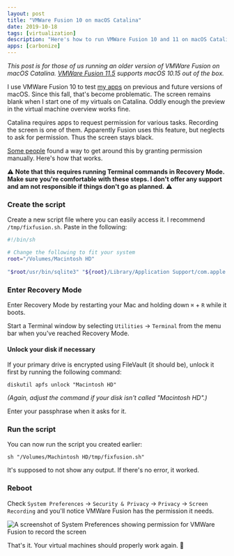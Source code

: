 ```yaml
---
layout: post
title: "VMWare Fusion 10 on macOS Catalina"
date: 2019-10-18
tags: [virtualization]
description: "Here's how to run VMWare Fusion 10 and 11 on macOS Catalina."
apps: [carbonize]
---
```


_This post is for those of us running an older version of VMWare Fusion on macOS Catalina. [VMWare Fusion 11.5](https://blogs.vmware.com/teamfusion/2019/09/vmware-fusion-11-5-available-now.html) supports macOS 10.15 out of the box._

I use VMWare Fusion 10 to test [my apps](https://www.dangercove.com) on previous and future versions of macOS. Since this fall, that's become problematic. The screen remains blank when I start one of my virtuals on Catalina. Oddly enough the preview in the virtual machine overview works fine.

Catalina requires apps to request permission for various tasks. Recording the screen is one of them. Apparently Fusion uses this feature, but neglects to ask for permission. Thus the screen stays black.

[Some people](https://communities.vmware.com/message/2884329#2884329) found a way to get around this by granting permission manually. Here's how that works.

⚠️ **Note that this requires running Terminal commands in Recovery Mode. Make sure you're comfortable with these steps. I don't offer any support and am not responsible if things don't go as planned.** ⚠️

### Create the script

Create a new script file where you can easily access it. I recommend `/tmp/fixfusion.sh`. Paste in the following:

```bash
#!/bin/sh  

# Change the following to fit your system
root="/Volumes/Macintosh HD"  
  
"$root/usr/bin/sqlite3" "${root}/Library/Application Support/com.apple.TCC/TCC.db" 'insert into access values ("kTCCServiceScreenCapture", "com.vmware.fusion", 0, 1, 1, "", "", "", "UNUSED", "", 0,1565595574)'  
```

### Enter Recovery Mode

Enter Recovery Mode by restarting your Mac and holding down `⌘` + `R` while it boots.

Start a Terminal window by selecting `Utilities` &rarr; `Terminal` from the menu bar when you've reached Recovery Mode.

#### Unlock your disk if necessary

If your primary drive is encrypted using FileVault (it should be), unlock it first by running the following command:

`diskutil apfs unlock "Macintosh HD"`

_(Again, adjust the command if your disk isn't called "Macintosh HD".)_

Enter your passphrase when it asks for it.

### Run the script

You can now run the script you created earlier:

`sh "/Volumes/Machintosh HD/tmp/fixfusion.sh"`

It's supposed to not show any output. If there's no error, it worked.

### Reboot

Check `System Preferences` &rarr; `Security & Privacy` &rarr; `Privacy` &rarr; `Screen Recording` and you'll notice VMWare Fusion has the permission it needs.

![A screenshot of System Preferences showing permission for VMWare Fusion to record the screen](/assets/blog/vmware-permission.png)

That's it. Your virtual machines should properly work again. 🥳
